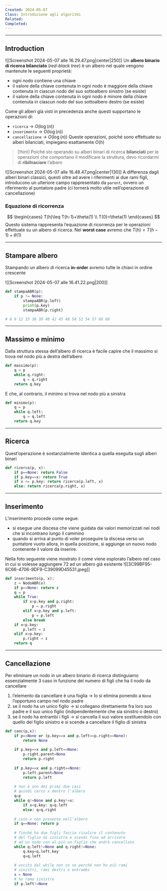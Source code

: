 ```yaml
---
Created: 2024-05-07
Class: Introduzione agli algoritmi
Related: 
Completed:
---
```

---
## Introduction
![[Screenshot 2024-05-07 alle 16.29.47.png|center|250]]
Un **albero binario di ricerca bilanciato** (*red-black tree*) è un albero nel quale vengono mantenute le seguenti proprietà:
- ogni nodo contiene una chiave
- il valore della chiave contenuta in ogni nodo è maggiore della chiave contenuta in ciascun nodo del suo sottoalbero sinistro (se esiste)
- il valore della chiave contenuta in ogni nodo è minore della chiave contenuta in ciascun nodo del suo sottoalbero destro (se esiste)

Come gli alberi già visti in precedenza anche questi supportano le operazioni di:
- `ricerca` → $O(\log(n))$
- `inserimento` → $O(\log(n))$
- `cancellazione` → $O(\log(n))$
Queste operazioni, poiché sono effettuate su alberi bilanciati, impiegano esattamente $O(h)$

>[!hint]
> Poiché sto operando su alberi binari di ricerca **bilanciati** per le operazioni che comportano il modificare la struttura, devo ricordarmi di **ribilnaciare** l’albero


![[Screenshot 2024-05-07 alle 16.48.47.png|center|130]]
A differenza dagli alberi binari classici, questi oltre ad avere i riferimenti ai due rami figli, introducono un ulteriore campo rappresentato da `parent`, ovvero un riferimento al puntatore padre (ci tornerà molto utile nell’operazione di cancellazione)

### Equazione di ricorrenza
$$
\begin{cases}
T(h)\leq T(h-1)+\theta(1) \\
T(0)=\theta(1)
\end{cases}
$$
Questo sistema rappresenta l’equazione di ricorrenza per le operazioni effettuate su un albero di ricerca. Nel **worst case** avremo che $T(h)=T(h-1)+\theta(1)$

---
## Stampare albero
Stampando un albero di ricerca **in-order** avremo tutte le chiavi in ordine crescente

![[Screenshot 2024-05-07 alle 16.41.22.png|200]]
```python
def stampaABR(p):
	if p != None:
		stampaABR(p.left)
		print(p.key)
		stampaABR(p.right)

# 6 9 12 33 38 39 40 42 45 48 50 52 54 57 60 68
```

---
## Massimo e minimo
Dalla struttura stessa dell’albero di ricerca è facile capire che il massimo si trova nel nodo più a destra dell’albero

```python
def massimo(p):
	q = p
	while q.right:
		q = q.right
	return q.key
```

E che, al contrario, il minimo si trova nel nodo più a sinistra
```python
def minimo(p):
	q = p
	while q.left:
		q = q.left
	return q.key
```

---
## Ricerca
Quest’operazione è sostanzialmente identica a quella eseguita sugli alberi binari

```python
def ricerca(p, x):
	if p==None: return False
	if p.key==x: return True
	if x <= p.key: return ricerca(p.left, x)
	else: return ricerca(p.right, x)
```

---
## Inserimento
L’inserimento procede come segue:
- si esegue une discesa che viene guidata dai valori memorizzati nei nodi che si incontrano lungo il cammino
- quando si arriva al punto di voler proseguire la discesa verso un puntatore vuoto allora, in quella posizione, si aggiunge un nuovo nodo contenente il valore da inserire.

Nella foto seguente viene mostrato il come viene esplorato l’albero nel caso in cui si volesse aggiungere $72$ ad un albero già esistente
![[3C99BF95-6C66-4706-9DF9-C39099D45531.jpeg]]

```python
def inserimento(p, x):
	z = NodoABR(x)
	if p==None: return z
	q = p
	while True:
		if x>p.key and p.right:
			p = p.right
		elif x<p.key and p.left:
			p = p.left
		else break
	if x<p.key:
		p.left = z
	elif x>p.key:
		p.right = z
	return q
```

---
## Cancellazione
Per eliminare un nodo in un albero binario di ricerca distinguiamo essenzialmente 3 caso in funzione del numero di figli che ha il nodo da cancellare
1. l’elemento da cancellare è una foglia → lo si elimina ponendo a `None` l’opportuno campo nel nodo padre
2. se il nodo ha un unico figlio → si collegano direttamente fra loro suo padre e il suo unico figlio (indipendentemente che sia sinistro o destro)
3. se il nodo ha entrambi i figli → si cancella il suo valore sostituendolo con quello del figlio sinistro e si scende a cancellare il figlio di sinistra

```python
def canc(p,x):
	if p==None or (p.key==x and p.left==p.right==None):
		return None
	
	if p.key==x and p.left==None:
		p.right.parent=None
		return p.right
	
	if p.key==x and p.right==None:
		p.left.parent=None
		return p.left
	
	# non è uno dei primi due casi
	# quindi cerco x dentro l'albero
	q=p
	while q!=None and p.key!=x:
		if x<q.key: q=q.left
		else: q=q.right
	
	# caso x non presente nell'albero
	if q==None: return p
	
	# finché ha due figli faccio risalire il contenuto
	# del figlio di sinistra e scendi fino ad arrivare
	# ad un nodo con al più un figlio che andrà cancellato
	while q.left!=None and q.right!=None:
		q.key=q.left.key
		q=q.left
	
	# uscito dal while non so se perché non ho più rami
	# sinistri, rami destri o entrambi
	s = None
	# ho ramo sinistro 
	if p.left!=None
```